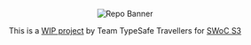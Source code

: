 <div align="center">

![Repo Banner](https://socialify.git.ci/TypeSafe-Travellers/App/image?description=1&font=Inter&forks=1&issues=1&language=1&name=1&owner=1&pattern=Solid&pulls=1&stargazers=1&theme=Dark)

This is a [WIP project](https://typesafe-travellers-app.netlify.app/) by Team TypeSafe Travellers for [SWoC S3](https://swoc.getsocialnow.co/)

</div>
